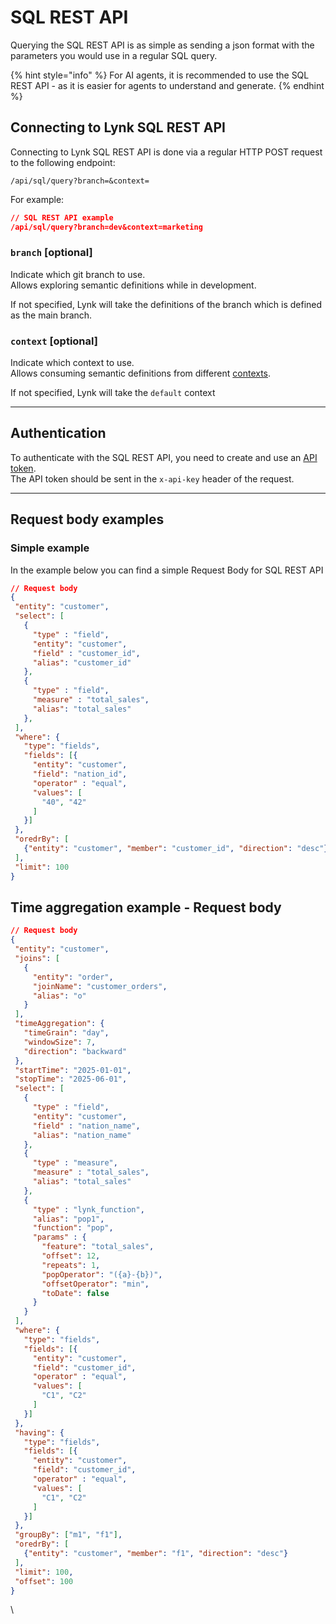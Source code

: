 # SQL REST API

Querying the SQL REST API is as simple as sending a json format with the parameters you would use in a regular SQL query.&#x20;

{% hint style="info" %}
For AI agents, it is recommended to use the SQL REST API - as it is easier for agents to understand and generate.
{% endhint %}

## Connecting to Lynk SQL REST API

Connecting to Lynk SQL REST API is done via a regular HTTP POST request to the following endpoint:

`/api/sql/query?branch=&context=`

For example:

```json
// SQL REST API example
/api/sql/query?branch=dev&context=marketing
```

### `branch` \[optional]

Indicate which git branch to use.\
Allows exploring semantic definitions while in development.

If not specified, Lynk will take the definitions of the branch which is defined as the main branch.

### `context` \[optional]&#x20;

Indicate which context to use.\
Allows consuming semantic definitions from different [contexts](../data-modeling/context.md).

If not specified, Lynk will take the `default` context

***

## Authentication

To authenticate with the SQL REST API, you need to create and use an [API token](authentication.md).\
The API token should be sent in the `x-api-key` header of the request.

***

## Request body examples

### Simple example

In the example below you can find a simple Request Body for SQL REST API

```json
// Request body
{
 "entity": "customer",
 "select": [
   {
     "type" : "field",
     "entity": "customer",
     "field" : "customer_id",
     "alias": "customer_id"
   },
   {
     "type" : "field",
     "measure" : "total_sales",
     "alias": "total_sales"
   },
 ],
 "where": {
   "type": "fields",
   "fields": [{
     "entity": "customer",
     "field": "nation_id",
     "operator" : "equal",
     "values": [
       "40", "42"
     ]
   }]
 },
 "oredrBy": [
   {"entity": "customer", "member": "customer_id", "direction": "desc"}
 ],
 "limit": 100
}
```

## Time aggregation example - Request body

```json
// Request body
{
 "entity": "customer",
 "joins": [
   {
     "entity": "order",
     "joinName": "customer_orders",
     "alias": "o"
   } 
 ],
 "timeAggregation": {
   "timeGrain": "day",
   "windowSize": 7,
   "direction": "backward"
 },
 "startTime": "2025-01-01",
 "stopTime": "2025-06-01",
 "select": [
   {
     "type" : "field",
     "entity": "customer",
     "field" : "nation_name",
     "alias": "nation_name"
   },
   {
     "type" : "measure",
     "measure" : "total_sales",
     "alias": "total_sales"
   },
   {
     "type" : "lynk_function",
     "alias": "pop1",
     "function": "pop",
     "params" : {
       "feature": "total_sales",
       "offset": 12,
       "repeats": 1,
       "popOperator": "({a}-{b})",
       "offsetOperator": "min",
       "toDate": false
     }
   }
 ],
 "where": {
   "type": "fields",
   "fields": [{
     "entity": "customer",
     "field": "customer_id",
     "operator" : "equal",
     "values": [
       "C1", "C2"
     ]
   }]
 },
 "having": {
   "type": "fields",
   "fields": [{
     "entity": "customer",
     "field": "customer_id",
     "operator" : "equal",
     "values": [
       "C1", "C2"
     ]
   }]
 },
 "groupBy": ["m1", "f1"],
 "oredrBy": [
   {"entity": "customer", "member": "f1", "direction": "desc"}
 ],
 "limit": 100,
 "offset": 100
}
```

\
